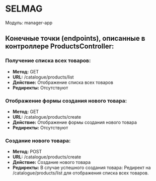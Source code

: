 # SELMAG

Модуль: manager-app

## Конечные точки (endpoints), описанные в контроллере ProductsController:

### Получение списка всех товаров:
- **Метод:** GET
- **URL:** /catalogue/products/list
- **Действие:** Отображение списка всех товаров
- **Редиректы:** Отсутствуют

### Отображение формы создания нового товара:
- **Метод:** GET
- **URL:** /catalogue/products/create
- **Действие:** Отображение формы создания нового товара
- **Редиректы:** Отсутствуют

### Создание нового товара:
- **Метод:** POST
- **URL:** /catalogue/products/create
- **Действие:** Создание нового товара
- **Редиректы:** В случае успешного создания товара: Редирект на /catalogue/products/list для отображения списка всех товаров.
